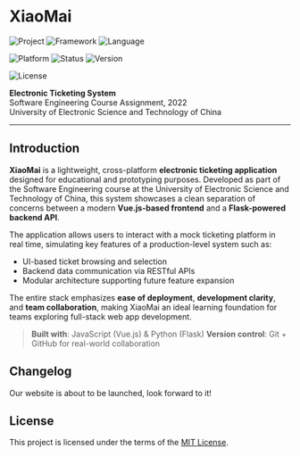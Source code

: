 # XiaoMai

![Project](https://img.shields.io/badge/project-XiaoMai%20Ticketing%20System-lightblue.svg)
![Framework](https://img.shields.io/badge/framework-Vue.js%20%7C%20Flask-brightgreen.svg)
![Language](https://img.shields.io/badge/language-JavaScript%20%7C%20Python-blue.svg)

![Platform](https://img.shields.io/badge/platform-Web-yellow.svg)
![Status](https://img.shields.io/badge/status-developing-orange.svg)
![Version](https://img.shields.io/badge/version-v0.1.0-blueviolet.svg)

![License](https://img.shields.io/badge/license-MIT-green.svg)

**Electronic Ticketing System**  
Software Engineering Course Assignment, 2022  
University of Electronic Science and Technology of China

---

## Introduction

**XiaoMai** is a lightweight, cross-platform **electronic ticketing application** designed for educational and prototyping purposes. Developed as part of the Software Engineering course at the University of Electronic Science and Technology of China, this system showcases a clean separation of concerns between a modern **Vue.js-based frontend** and a **Flask-powered backend API**.

The application allows users to interact with a mock ticketing platform in real time, simulating key features of a production-level system such as:

- UI-based ticket browsing and selection
- Backend data communication via RESTful APIs
- Modular architecture supporting future feature expansion

The entire stack emphasizes **ease of deployment**, **development clarity**, and **team collaboration**, making XiaoMai an ideal learning foundation for teams exploring full-stack web app development.

> **Built with**: JavaScript (Vue.js) & Python (Flask)
> **Version control**: Git + GitHub for real-world collaboration

## Changelog

Our website is about to be launched, look forward to it!

## License

This project is licensed under the terms of the [MIT License](LICENSE).
